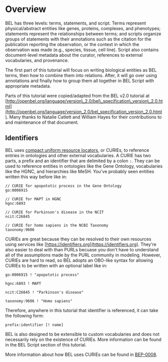 # Overview

BEL has three levels: terms, statements, and script. Terms represent physical/abstract entities like genes, proteins, complexes, and phenotypes; statements represent the relationships between terms; and scripts organize groups of statements with their annotations such as the citation for the publication reporting the observation, or the context in which the observation was made \(e.g., species, tissue, cell line\). Script also contains document-level metadata about the curator, references to external vocabularies, and provenance.

The first part of this tutorial will focus on writing biological entities as BEL terms, then how to combine them into relations. After, it will go over using annotations and finally how to group them all together in BEL Script with appropriate metadata.

Parts of this tutorial were copied/adapted from the BEL v2.0 tutorial at [http://openbel.org/language/version\_2.0/bel\_specification\_version\_2.0.html](http://openbel.org/language/version_2.0/bel_specification_version_2.0.html). Many thanks to Natalie Catlett and William Hayes for their contributions to and maintenance of that document.

## Identifiers

BEL uses [compact uniform resource locators](https://en.wikipedia.org/wiki/CURIE), or CURIEs, to reference entries in ontologies and other external vocabularies. A CURIE has two parts, a prefix and an identifier that are delimited by a colon `:`. They can be used to reference entities in ontologies like the Gene Ontology, vocabularies like the HGNC, and hierarchies like MeSH. You've probably seen entities written this way before like in:

```text
// CURIE for apopototic process in the Gene Ontology
go:0006915

// CURIE for MAPT in HGNC
hgnc:6893

// CURIE for Parkinson's disease in the NCIT
ncit:C26845

// CURIE for homo sapiens in the NCBI Taxonomy
taxonomy:9606
```

CURIEs are great because they can be resolved to their own resources using services like [https://identifiers.org](https://identifiers.org). They're also easier to deal with than PURLs becuase you don't have to understand all of the assumptions made by the PURL community in modeling. However, CURIEs are hard to read, so BEL adopts an OBO-like syntax for allowing CURIEs to be written with an optional label like in:

```text
go:0006915 ! "apopototic process"

hgnc:6893 ! MAPT

ncit:C26845 ! "Parkinson's disease"

taxonomy:9606 ! "Homo sapiens"
```

Therefore, anywhere in this tutorial that identifier is referenced, it can take the following form:

```text
prefix:identifier [! name]
```

BEL is also designed to be extensible to custom vocabularies and does not necessarily rely on the existence of CURIEs. More information can be found in the BEL Script section of this tutorial.

More information about how BEL uses CURIEs can be found in [BEP-0008](http://bep.bel.bio/published/BEP-0008.html).

